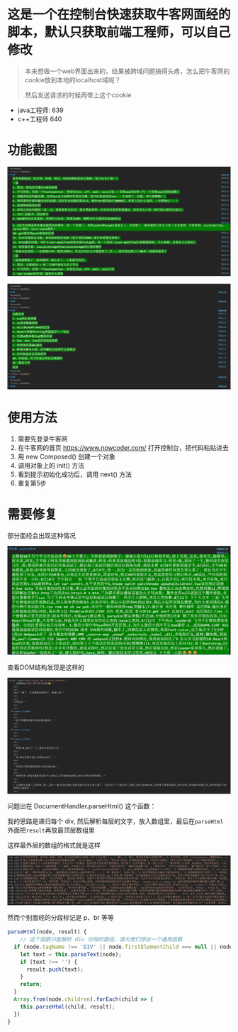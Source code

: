 # 这是一个在控制台快速获取牛客网面经的脚本，默认只获取前端工程师，可以自己修改

> 本来想做一个web界面出来的，结果被跨域问题搞得头疼，怎么把牛客网的cookie放到本地的localhost域呢？
>
> 然后发送请求的时候再带上这个cookie

* java工程师: 639
* c++工程师 640

# 功能截图

![image-20210815173245755](https://github.com/FuXingYu-fxy/get-experience/blob/master/image-20210815173245755.png)

![image-20210815173408828](https://github.com/FuXingYu-fxy/get-experience/blob/master/image-20210815173408828.png)

# 使用方法

1. 需要先登录牛客网
2. 在牛客网的首页 https://www.nowcoder.com/ 打开控制台，把代码粘贴进去
3. 用 new Composed() 创建一个对象
4. 调用对象上的 init() 方法
5. 看到提示初始化成功后，调用 next() 方法
6. 重复第5步

# 需要修复

部分面经会出现这种情况

![image-20210815192140320](https://github.com/FuXingYu-fxy/get-experience/blob/master/image-20210815192140320.png)

查看DOM结构发现是这样的

![image-20210815192334973](https://github.com/FuXingYu-fxy/get-experience/blob/master/image-20210815192334973.png)

问题出在 DocumentHandler.parseHtml() 这个函数：

我的思路是递归每个 div, 然后解析每层的文字，放入数组里，最后在`parseHtml` 外面把`result`再放最顶层数组里

这样最外层的数组的格式就是这样

![image-20210815193203119](https://github.com/FuXingYu-fxy/get-experience/blob/master/image-20210815193203119.png)

然而个别面经的分段标记是 p、br 等等

```js
parseHtml(node, result) {
    // 这个函数只能解析 div 分段的面经，请大佬们想出一个通用函数
  if (node.tagName !== 'DIV' || node.firstElementChild === null || node.firstElementChild.tagName !== 'DIV') {
    let text = this.parseText(node);
    if (text !== '') {
      result.push(text);
    }
    return;
  }
  Array.from(node.children).forEach(child => {
    this.parseHtml(child, result);
  })
}
```

